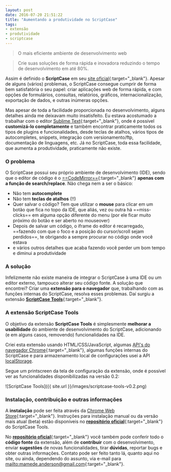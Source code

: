 ```yaml
---
layout: post
date: 2016-07-20 21:51:22
title: "Aumentando a produtividade no ScriptCase"
tags:
- extensão
- produtividade
- scriptcase
---
```


> O mais eficiente ambiente de desenvolvimento web

> Crie suas soluções de forma rápida e inovadora reduzindo o tempo de desenvolvimento em até 80%.

Assim é definido o **ScriptCase** em seu [site oficial](http://www.scriptcase.com.br/){:target="_blank"}. Apesar de alguns (vários) problemas, o ScriptCase consegue cumprir de forma bem satisfatória o seu papel: criar aplicações web de forma rápida, e com opções de formulários, consultas, relatórios, gráficos, internacionalização, exportação de dados, e outras inúmeras opções.

Mas apesar de toda a facilidade proporcionada no desenvolvimento, alguns detalhes ainda me deixavam muito insatisfeito. Eu estava acostumado a trabalhar com o editor [Sublime Text](https://www.sublimetext.com/){:target="_blank"}, onde é possível **customizá-lo completamente** e também encontrar praticamente todos os tipos de plugins e funcionalidades, desde teclas de atalhos, vários tipos de autocompletes, snippets, integração com versionamento/ftp, documentação de linguagens, etc. Já no ScriptCase, toda essa facilidade, que aumenta a produtividade, praticamente não existe.

### O problema

O ScriptCase possui seu próprio ambiente de desenvolvimento (IDE), sendo que o editor de código é o [==CodeMirror==](https://codemirror.net/){:target="_blank"} **apenas com a função de search/replace**. Não chega nem a ser o básico:

* Não tem **autocomplete**
* Não tem **teclas de atalhos** (!!)
* Quer salvar o código? Tem que utilizar o **mouse** para clicar em um botão que fica no topo da IDE, que aliás, vez ou outra há ==miss-clicks== em alguma opção diferente do menu (por ele ficar muito próximo do botão e ser aberto no mouseover)
* Depois de salvar um código, o iframe do editor é recarregado, ==fazendo com que o foco e a posição do cursor/scroll sejam perdidos==, te obrigando a sempre procurar no código onde você estava
* e vários outros detalhes que acaba fazendo você perder um bom tempo e diminui a produtividade

### A solução

Infelizmente não existe maneira de integrar o ScriptCase à uma IDE ou um editor externo, tampouco alterar seu código fonte. A solução que encontrei? Criar uma **extensão para o navegador** que, trabalhando com as funções internas do ScriptCase, resolva esses problemas. Daí surgiu a extensão [**ScriptCase Tools**](https://goo.gl/i4LtVl){:target="_blank"}.

### A extensão ScriptCase Tools

O objetivo da extensão **ScriptCase Tools** é simplesmente **melhorar a usabilidade** do ambiente de desenvolvimento do ScriptCase, adicionando (e em alguns casos, removendo) funcionalidades na IDE.

Criei esta extensão usando HTML/CSS/JavaScript, algumas [API's do navegador Chrome](https://developer.chrome.com/extensions/api_index){:target="_blank"}, algumas funções internas do ScriptCase e para armazenamento local de configurações usei a API [localStorage](https://developer.mozilla.org/pt-BR/docs/Web/API/Window/Window.localStorage).

Segue um printscreen da tela de configuração da extensão, onde é possível ver as funcionalidades disponibilizadas na versão 0.2:

![ScriptCase Tools]({{ site.url }}/images/scriptcase-tools-v0.2.png)

### Instalação, contribuição e outras informações

A **instalação** pode ser feita através da [Chrome Web Store](https://goo.gl/i4LtVl){:target="_blank"}. Instruções para instalação manual ou da versão mais atual (beta) estão disponíveis no [**repositório oficial**](github.com/AndersonMamede/scriptcase-tools){:target="_blank"} do ScriptCase Tools.

No [**repositório oficial**](github.com/AndersonMamede/scriptcase-tools){:target="_blank"} você também pode conferir todo o **código fonte** da extensão, além de **contribuir** com o desenvolvimento, enviar **sugestões** de novas funcionalidades, tirar **dúvidas**, reportar bugs e obter outras informações. Contato pode ser feito tanto lá, quanto aqui no site, ou ainda, dependendo do assunto, via e-mail para [mailto:mamede.anderson@gmail.com](mamede.anderson@gmail.com){:target="_blank"}.


